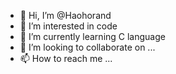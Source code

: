 - 👋 Hi, I’m @Haohorand
- 👀 I’m interested in code
- 🌱 I’m currently learning C language
- 💞️ I’m looking to collaborate on ...
- 📫 How to reach me ...

<!---
Haohorand/Haohorand is a ✨ special ✨ repository because its `README.md` (this file) appears on your GitHub profile.
You can click the Preview link to take a look at your changes.
--->
